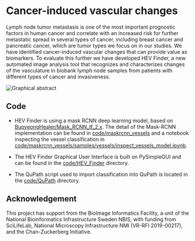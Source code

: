 # Cancer-induced vascular changes

Lymph node tumor metastasis is one of the most important prognostic factors in human cancer and correlate with an increased risk for further metastatic spread in several types of cancer, including breast cancer and pancreatic cancer, which are tumor types we focus on in our studies. We have identified cancer-induced vascular changes that can provide value as biomarkers. To evaluate this further we have developed HEV Finder, a new automated image analysis tool that recognizes and characterizes changes of the vasculature in biobank lymph node samples from patients with different types of cancer and invasiveness.

![Graphical abstract](../../blob/master/img/graphical_abstract.png?raw=true)

## Code

- HEV Finder is using a mask RCNN deep learning model, based on [BupyeongHealer/Mask_RCNN_tf_2.x](https://github.com/BupyeongHealer/Mask_RCNN_tf_2.x). The detail of the Mask-RCNN implementation can be found in [code/maskrcnn_vessels](https://github.com/BIIFSweden/MariaUlvmar2020-1/tree/master/code/maskrcnn_vessels) and a notebook inspecting the vessel classification in [code/maskrcnn_vessels/samples/vessels/inspect_vessels_model.ipynb](https://github.com/BIIFSweden/MariaUlvmar2020-1/blob/master/code/maskrcnn_vessels/samples/vessels/inspect_vessels_model.ipynb).

- The HEV Finder Graphical User Interface is built on PySimpleGUI and can be found in the [code/HEV_Finder](https://github.com/BIIFSweden/MariaUlvmar2020-1/tree/master/code/HEV_Finder) directory.

- The QuPath script used to import classification into QuPath is located in the [code/QuPath](https://github.com/BIIFSweden/MariaUlvmar2020-1/tree/master/code/QuPath) directory.

## Acknowledgement

This project has support from the BioImage Informatics Facility, a unit of the National Bioinformatics Infrastructure Sweden NBIS, with funding from SciLifeLab, National Microscopy Infrastructure NMI (VR-RFI 2019-00217), and the Chan-Zuckerberg Initiative.
